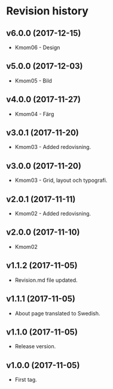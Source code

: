 Revision history
=======================================

v6.0.0 (2017-12-15)
---------------------------------------

* Kmom06 - Design


v5.0.0 (2017-12-03)
---------------------------------------

* Kmom05 - Bild


v4.0.0 (2017-11-27)
---------------------------------------

* Kmom04 - Färg


v3.0.1 (2017-11-20)
---------------------------------------

* Kmom03 - Added redovisning.


v3.0.0 (2017-11-20)
---------------------------------------

* Kmom03 - Grid, layout och typografi.


v2.0.1 (2017-11-11)
---------------------------------------

* Kmom02 - Added redovisning.


v2.0.0 (2017-11-10)
---------------------------------------

* Kmom02


v1.1.2 (2017-11-05)
---------------------------------------

* Revision.md file updated.


v1.1.1 (2017-11-05)
---------------------------------------

* About page translated to Swedish.


v1.1.0 (2017-11-05)
---------------------------------------

* Release version.


v1.0.0 (2017-11-05)
---------------------------------------

* First tag.

